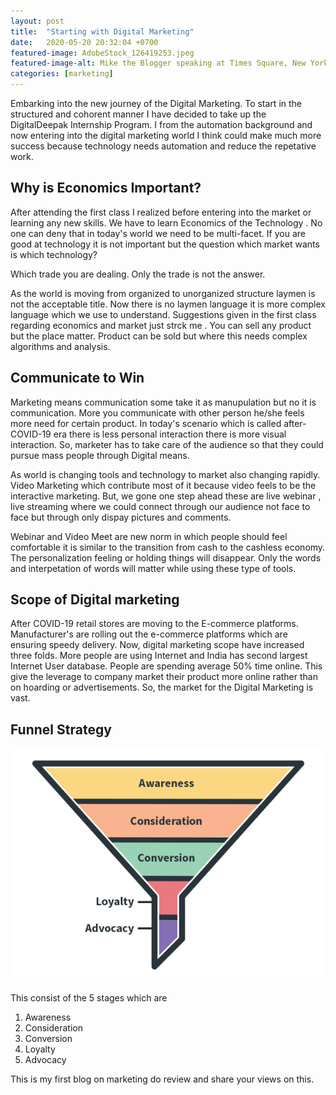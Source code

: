 ```yaml
---
layout: post
title:  "Starting with Digital Marketing"
date:   2020-05-20 20:32:04 +0700
featured-image: AdobeStock_126419253.jpeg
featured-image-alt: Mike the Blogger speaking at Times Square, New York City, New York
categories: [marketing]
---
```


Embarking into the new journey of the Digital Marketing. To start in the structured and cohorent manner I have decided to take up the DigitalDeepak Internship Program. I from the automation background and now entering into the digital marketing world I think could make much more success because technology needs automation and reduce the repetative work.

## Why is Economics Important?

After attending the first class I realized before entering into the market or learning any new skills. We have to learn Economics of the Technology . No one can deny that in today's world we need to be multi-facet. If you are good at technology it is not important but the question which market wants is which technology? 

Which trade you are dealing. Only the trade is not the answer.

As the world is moving from organized to unorganized structure laymen is not the acceptable title. Now there is no laymen language it is more complex language which we use to understand. Suggestions given in the first class regarding economics and market just strck me . You can sell any product but the place matter. Product can be sold but where this needs complex algorithms and analysis.

## Communicate to Win

Marketing means communication some take it as manupulation but no it is communication. More you communicate with other person he/she feels more need for certain product. In today's scenario which is called after-COVID-19 era there is less personal interaction there is more visual interaction. So, marketer has to take care of the audience so that they could pursue mass people through Digital means.

As world is changing tools and technology to market also changing rapidly. Video Marketing which contribute most of it because video feels to be the interactive marketing. But, we gone one step ahead these are live webinar , live streaming where we could connect through our audience not face to face but through only dispay pictures and comments.

Webinar and Video Meet are new norm in which people should feel comfortable it is similar to the transition from cash to the cashless economy. The personalization feeling or holding things will disappear. Only the words and interpetation of words will matter while using these type of tools.

## Scope of Digital marketing

After COVID-19 retail stores are moving to the E-commerce platforms. Manufacturer's are rolling out the e-commerce platforms which are ensuring speedy delivery. Now, digital marketing scope have increased three folds. More people are using Internet and India has second largest Internet User database. People are spending average 50% time online. This give the leverage to company market their product more online rather than on hoarding or advertisements. So, the market for the Digital Marketing is vast.

## Funnel Strategy
![My helpful screenshot](/static/img/marketing-funnel.jpg)

This consist of the 5 stages which are 
1. Awareness 
2. Consideration
3. Conversion
4. Loyalty
5. Advocacy


This is my first blog on marketing do review and share your views on this.





